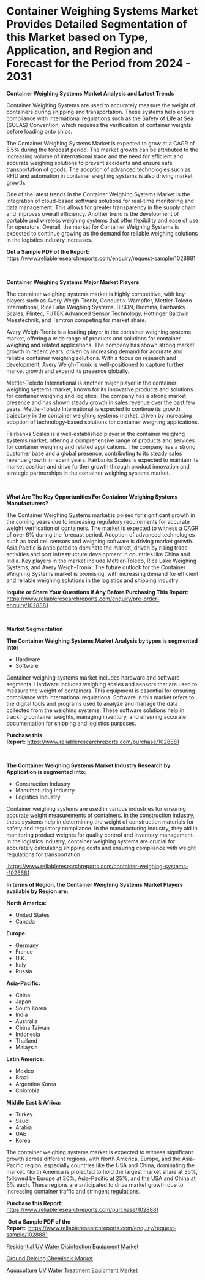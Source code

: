 <p><h1>Container Weighing Systems Market Provides Detailed Segmentation of this Market based on Type, Application, and Region and Forecast for the Period from 2024 - 2031</h1></p><p><strong>Container Weighing Systems Market Analysis and Latest Trends</strong></p>
<p><p>Container Weighing Systems are used to accurately measure the weight of containers during shipping and transportation. These systems help ensure compliance with international regulations such as the Safety of Life at Sea (SOLAS) Convention, which requires the verification of container weights before loading onto ships.</p><p>The Container Weighing Systems Market is expected to grow at a CAGR of 5.5% during the forecast period. The market growth can be attributed to the increasing volume of international trade and the need for efficient and accurate weighing solutions to prevent accidents and ensure safe transportation of goods. The adoption of advanced technologies such as RFID and automation in container weighing systems is also driving market growth.</p><p>One of the latest trends in the Container Weighing Systems Market is the integration of cloud-based software solutions for real-time monitoring and data management. This allows for greater transparency in the supply chain and improves overall efficiency. Another trend is the development of portable and wireless weighing systems that offer flexibility and ease of use for operators. Overall, the market for Container Weighing Systems is expected to continue growing as the demand for reliable weighing solutions in the logistics industry increases.</p></p>
<p><strong>Get a Sample PDF of the Report:&nbsp;</strong> <a href="https://www.reliableresearchreports.com/enquiry/request-sample/1028881">https://www.reliableresearchreports.com/enquiry/request-sample/1028881</a></p>
<p>&nbsp;</p>
<p><strong>Container Weighing Systems Major Market Players</strong></p>
<p><p>The container weighing systems market is highly competitive, with key players such as Avery Weigh-Tronix, Conductix-Wampfler, Mettler-Toledo International, Rice Lake Weighing Systems, BISON, Bromma, Fairbanks Scales, Flintec, FUTEK Advanced Sensor Technology, Hottinger Baldwin Messtechnik, and Tamtron competing for market share.</p><p>Avery Weigh-Tronix is a leading player in the container weighing systems market, offering a wide range of products and solutions for container weighing and related applications. The company has shown strong market growth in recent years, driven by increasing demand for accurate and reliable container weighing solutions. With a focus on research and development, Avery Weigh-Tronix is well-positioned to capture further market growth and expand its presence globally.</p><p>Mettler-Toledo International is another major player in the container weighing systems market, known for its innovative products and solutions for container weighing and logistics. The company has a strong market presence and has shown steady growth in sales revenue over the past few years. Mettler-Toledo International is expected to continue its growth trajectory in the container weighing systems market, driven by increasing adoption of technology-based solutions for container weighing applications.</p><p>Fairbanks Scales is a well-established player in the container weighing systems market, offering a comprehensive range of products and services for container weighing and related applications. The company has a strong customer base and a global presence, contributing to its steady sales revenue growth in recent years. Fairbanks Scales is expected to maintain its market position and drive further growth through product innovation and strategic partnerships in the container weighing systems market.</p></p>
<p>&nbsp;</p>
<p><strong>What Are The Key Opportunities For Container Weighing Systems Manufacturers?</strong></p>
<p><p>The Container Weighing Systems market is poised for significant growth in the coming years due to increasing regulatory requirements for accurate weight verification of containers. The market is expected to witness a CAGR of over 6% during the forecast period. Adoption of advanced technologies such as load cell sensors and weighing software is driving market growth. Asia Pacific is anticipated to dominate the market, driven by rising trade activities and port infrastructure development in countries like China and India. Key players in the market include Mettler-Toledo, Rice Lake Weighing Systems, and Avery Weigh-Tronix. The future outlook for the Container Weighing Systems market is promising, with increasing demand for efficient and reliable weighing solutions in the logistics and shipping industry.</p></p>
<p><strong>Inquire or Share Your Questions If Any Before Purchasing This Report:</strong> <a href="https://www.reliableresearchreports.com/enquiry/pre-order-enquiry/1028881">https://www.reliableresearchreports.com/enquiry/pre-order-enquiry/1028881</a></p>
<p>&nbsp;</p>
<p><strong>Market Segmentation</strong></p>
<p><strong>The Container Weighing Systems Market Analysis by types is segmented into:</strong></p>
<p><ul><li>Hardware</li><li>Software</li></ul></p>
<p><p>Container weighing systems market includes hardware and software segments. Hardware includes weighing scales and sensors that are used to measure the weight of containers. This equipment is essential for ensuring compliance with international regulations. Software in this market refers to the digital tools and programs used to analyze and manage the data collected from the weighing systems. These software solutions help in tracking container weights, managing inventory, and ensuring accurate documentation for shipping and logistics purposes.</p></p>
<p><strong>Purchase this Report:&nbsp;</strong><a href="https://www.reliableresearchreports.com/purchase/1028881">https://www.reliableresearchreports.com/purchase/1028881</a></p>
<p>&nbsp;</p>
<p><strong>The Container Weighing Systems Market Industry Research by Application is segmented into:</strong></p>
<p><ul><li>Construction Industry</li><li>Manufacturing Industry</li><li>Logistics Industry</li></ul></p>
<p><p>Container weighing systems are used in various industries for ensuring accurate weight measurements of containers. In the construction industry, these systems help in determining the weight of construction materials for safety and regulatory compliance. In the manufacturing industry, they aid in monitoring product weights for quality control and inventory management. In the logistics industry, container weighing systems are crucial for accurately calculating shipping costs and ensuring compliance with weight regulations for transportation.</p></p>
<p><a href="https://www.reliableresearchreports.com/container-weighing-systems-r1028881">&nbsp;https://www.reliableresearchreports.com/container-weighing-systems-r1028881</a></p>
<p><strong>In terms of Region, the Container Weighing Systems Market Players available by Region are:</strong></p>
<p>
    <p> <strong> North America: </strong>
        <ul>
            <li>United States</li>
            <li>Canada</li>
        </ul>
        </p> 
    <p> <strong> Europe: </strong>
        <ul>
            <li>Germany</li>
            <li>France</li>
            <li>U.K.</li>
            <li>Italy</li>
            <li>Russia</li>
        </ul>
        </p> 
    <p> <strong> Asia-Pacific: </strong>
        <ul>
            <li>China</li>
            <li>Japan</li>
            <li>South Korea</li>
            <li>India</li>
            <li>Australia</li>
            <li>China Taiwan</li>
            <li>Indonesia</li>
            <li>Thailand</li>
            <li>Malaysia</li>
        </ul>
        </p> 
    <p> <strong> Latin America: </strong>
        <ul>
            <li>Mexico</li>
            <li>Brazil</li>
            <li>Argentina Korea</li>
            <li>Colombia</li>
        </ul>
        </p> 
    <p> <strong> Middle East & Africa: </strong>
        <ul>
            <li>Turkey</li>
            <li>Saudi</li>
            <li>Arabia</li>
            <li>UAE</li>
            <li>Korea</li>
        </ul>
    </p>
    </p>
<p><p>The container weighing systems market is expected to witness significant growth across different regions, with North America, Europe, and the Asia-Pacific region, especially countries like the USA and China, dominating the market. North America is projected to hold the largest market share at 35%, followed by Europe at 30%, Asia-Pacific at 25%, and the USA and China at 5% each. These regions are anticipated to drive market growth due to increasing container traffic and stringent regulations.</p></p>
<p><strong>Purchase this Report: </strong><a href="https://www.reliableresearchreports.com/purchase/1028881">https://www.reliableresearchreports.com/purchase/1028881</a></p>
<p>&nbsp;<strong>Get a Sample PDF of the Report:&nbsp;&nbsp;</strong><a href="https://www.reliableresearchreports.com/enquiry/request-sample/1028881">https://www.reliableresearchreports.com/enquiry/request-sample/1028881</a></p>
<p><strong></strong></p>
<p><p><a href="https://medium.com/@eliasman59/residential-uv-water-disinfection-equipment-market-size-share-trends-analysis-report-by-product-a1bde141a87d">Residential UV Water Disinfection Equipment Market</a></p><p><a href="https://medium.com/@charityrice1939/ground-deicing-chemicals-market-size-share-analysis-growth-trends-forecast-2024-2031-8c41d6dd2b3b">Ground Deicing Chemicals Market</a></p><p><a href="https://medium.com/@tedbrakus/emerging-trends-in-aquaculture-uv-water-treatment-equipment-market-global-outlook-and-future-1187c7f7c7d8">Aquaculture UV Water Treatment Equipment Market</a></p></p>